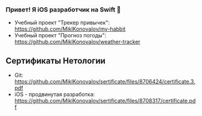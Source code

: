 ### Привет! Я iOS разработчик на Swift 👋

- Учебный проект "Трекер привычек": https://github.com/MiklKonovalov/my-habbit
- Учебный проект "Прогноз погоды": https://github.com/MiklKonovalov/weather-tracker

## Сертификаты Нетологии
- Git: https://github.com/MiklKonovalov/sertificate/files/8706424/certificate.3.pdf
- iOS - продвинутая разработка: https://github.com/MiklKonovalov/sertificate/files/8708317/certificate.pdf
<!--
**MiklKonovalov/MiklKonovalov** is a ✨ _special_ ✨ repository because its `README.md` (this file) appears on your GitHub profile.

Here are some ideas to get you started:

- 🔭 I’m currently working on ...
- 🌱 I’m currently learning ...
- 👯 I’m looking to collaborate on ...
- 🤔 I’m looking for help with ...
- 💬 Ask me about ...
- 📫 How to reach me: ...
- 😄 Pronouns: ...
- ⚡ Fun fact: ...
-->
